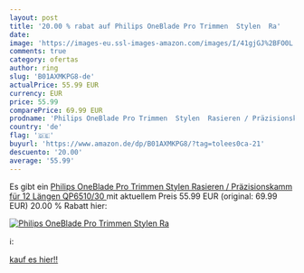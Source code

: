 ```yaml
---
layout: post
title: '20.00 % rabat auf Philips OneBlade Pro Trimmen  Stylen  Ra'
date: 
image: 'https://images-eu.ssl-images-amazon.com/images/I/41gjGJ%2BFO0L._SL200_.jpg'
comments: true
category: ofertas
author: ring
slug: 'B01AXMKPG8-de'
actualPrice: 55.99 EUR
currency: EUR
price: 55.99
comparePrice: 69.99 EUR
prodname: 'Philips OneBlade Pro Trimmen  Stylen  Rasieren / Präzisionskamm für 12 Längen  QP6510/30 '
country: 'de'
flag: '🇩🇪'
buyurl: 'https://www.amazon.de/dp/B01AXMKPG8/?tag=tolees0ca-21'
descuento: '20.00'
average: '55.99'
---
```


Es gibt ein [Philips OneBlade Pro Trimmen  Stylen  Rasieren / Präzisionskamm für 12 Längen  QP6510/30 ](https://www.amazon.de/dp/B01AXMKPG8/?tag=tolees0ca-21) mit aktuellem Preis 55.99 EUR (original: 69.99 EUR) 20.00 % Rabatt hier:

[![Philips OneBlade Pro Trimmen  Stylen  Ra](https://images-eu.ssl-images-amazon.com/images/I/41gjGJ%2BFO0L._SL200_.jpg)](https://www.amazon.de/dp/B01AXMKPG8/?tag=tolees0ca-21)

ℹ️:


[kauf es hier!!](https://www.amazon.de/dp/B01AXMKPG8/?tag=tolees0ca-21)
